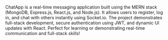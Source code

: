 ChatApp is a real-time messaging application built using the MERN stack (MongoDB, Express.js, React.js, and Node.js). It allows users to register, log in, and chat with others instantly using Socket.io. The project demonstrates full-stack development, secure authentication using JWT, and dynamic UI updates with React. Perfect for learning or demonstrating real-time communication and full-stack skills!
